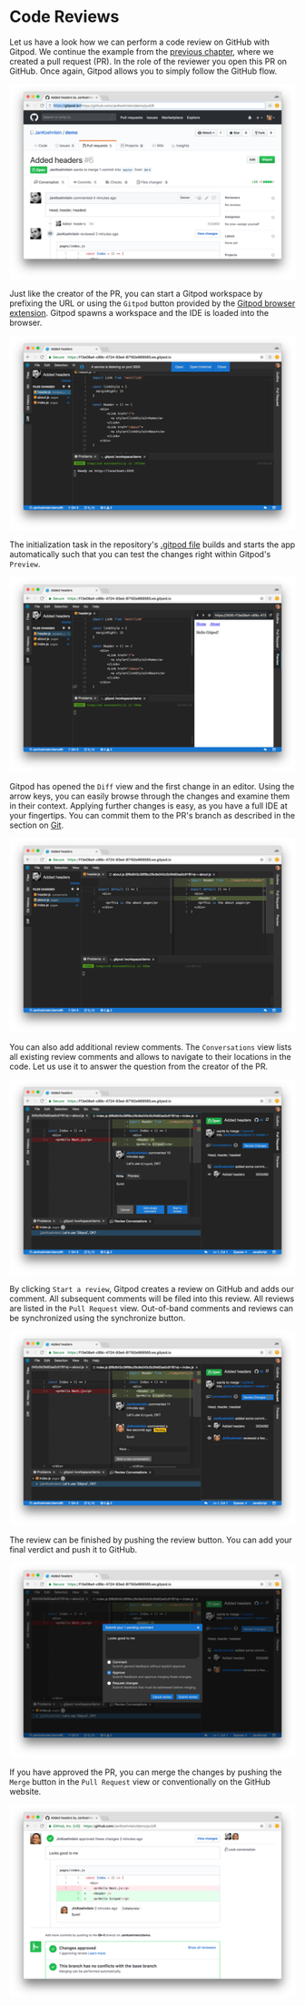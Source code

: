 # Code Reviews

Let us have a look how we can perform a code review on GitHub with Gitpod. We continue 
the example from the [previous chapter](58_Pull_Request.md), where we created a pull 
request (PR). In the role of the reviewer you open this PR on GitHub. Once again, Gitpod
allows you to simply follow the GitHub flow.

![](images/cr-GitHub-pr.png)

Just like the creator of the PR, you can start a Gitpod workspace by prefixing the URL 
or using the `Gitpod` button provided by the [Gitpod browser extension](20_Browser_Extension.md).
Gitpod spawns a workspace and the IDE is loaded into the browser.

![](images/cr-gitpod-started.png)

The initialization task in the repository's [.gitpod file](40_Configuration.md) builds
and starts the app automatically such that you can test the changes right within Gitpod's 
`Preview`.

![](images/cr-preview.png)

Gitpod has opened the `Diff` view and the first change in an editor. Using the 
arrow keys, you can easily browse through the changes and examine them in their 
context. Applying further changes is easy, as you have a full IDE at your fingertips.
You can commit them to the PR's branch as described in the section on [Git](54_Git.md).

![](images/cr-diff.png)

You can also add additional review comments. The `Conversations` view lists all existing 
review comments and allows to navigate to their locations in the code. Let us use it to 
answer the question from the creator of the PR.

![](images/cr-respond-to-comment.png)

By clicking `Start a review`, Gitpod creates a review on GitHub and adds our comment. 
All subsequent comments will be filed into this review. All reviews are listed in the 
`Pull Request` view. Out-of-band comments and reviews can be synchronized using the 
synchronize button.

![](images/cr-pull-request-view.png)

The review can be finished by pushing the review button. You can add your final verdict 
and push it to GitHub. 

![](images/cr-finish-review.png)

If you have approved the PR, you can merge the changes by pushing the `Merge` button 
in the `Pull Request` view or conventionally on the GitHub website.

![](images/cr-GitHub-pr-finished.png)